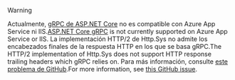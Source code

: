 > [!WARNING]
> <span data-ttu-id="c86e3-101">Actualmente, [gRPC de ASP.NET Core](xref:grpc/index) no es compatible con Azure App Service ni IIS.</span><span class="sxs-lookup"><span data-stu-id="c86e3-101">[ASP.NET Core gRPC](xref:grpc/index) is not currently supported on Azure App Service or IIS.</span></span> <span data-ttu-id="c86e3-102">La implementación HTTP/2 de Http.Sys no admite los encabezados finales de la respuesta HTTP en los que se basa gRPC.</span><span class="sxs-lookup"><span data-stu-id="c86e3-102">The HTTP/2 implementation of Http.Sys does not support HTTP response trailing headers which gRPC relies on.</span></span> <span data-ttu-id="c86e3-103">Para más información, consulte [este problema de GitHub](https://github.com/dotnet/AspNetCore/issues/9020).</span><span class="sxs-lookup"><span data-stu-id="c86e3-103">For more information, see [this GitHub issue](https://github.com/dotnet/AspNetCore/issues/9020).</span></span>
